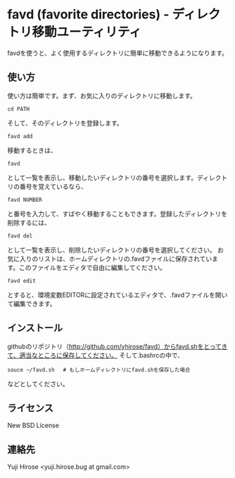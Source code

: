 favd (favorite directories) - ディレクトリ移動ユーティリティ
============================================================

favdを使うと、よく使用するディレクトリに簡単に移動できるようになります。

使い方
------

使い方は簡単です。まず、お気に入りのディレクトリに移動します。

    cd PATH

そして、そのディレクトリを登録します。

    favd add 

移動するときは、

    favd

として一覧を表示し、移動したいディレクトリの番号を選択します。ディレクトリの番号を覚えているなら、

    favd NUMBER

と番号を入力して、すばやく移動することもできます。登録したディレクトリを削除するには、

    favd del

として一覧を表示し、削除したいディレクトリの番号を選択してください。
お気に入りのリストは、ホームディレクトリの.favdファイルに保存されています。このファイルをエディタで自由に編集してください。

    favd edit

とすると、環境変数EDITORに設定されているエディタで、.favdファイルを開いて編集できます。

インストール
------------

githubのリポジトリ（http://github.com/yhirose/favd）からfavd.shをとってきて、適当なところに保存してください。 そして.bashrcの中で、

    souce ~/favd.sh　 # もしホームディレクトリにfavd.shを保存した場合

などとしてください。
 
ライセンス
----------

New BSD License

連絡先
------

Yuji Hirose <yuji.hirose.bug at gmail.com>
